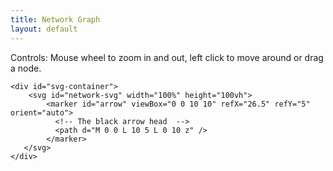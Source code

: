 ```yaml
---
title: Network Graph
layout: default
---
```


<style>

.links line {
  stroke: #999;
  stroke-opacity: 0.6;
}

text {
  font-family: sans-serif;
  pointer-events: none;
}

#svg-container {
background-color: #ffffff;
}
</style>

<div class="card">

Controls: Mouse wheel to zoom in and out, left click to move around or drag a
node.

    <div id="svg-container">
        <svg id="network-svg" width="100%" height="100vh">
            <marker id="arrow" viewBox="0 0 10 10" refX="26.5" refY="5" orient="auto">
              <!-- The black arrow head  -->
              <path d="M 0 0 L 10 5 L 0 10 z" />
            </marker>
       </svg>
    </div>
</div>

<script src="https://d3js.org/d3.v4.min.js"></script>
<script>

const default_text_size = 15;

var svg = d3.select("#network-svg")
  .call(d3.zoom().on("zoom", function () {
       svg.attr("transform", d3.event.transform);
       svg.selectAll("text")
         .attr("font-size", function(d) {
                const zoom = d3.event.transform.k
                const size = (default_text_size / zoom);

                if (zoom < 1.0) {
                   // Hide text when zoomed out
                   return "0px";
                } else {
                   return size + "px";
                }
            });
    }))
  .append("g");

var width = document.getElementById('svg-container').clientWidth;
var height = document.getElementById('svg-container').clientHeight;;

var color = d3.scaleOrdinal(d3.schemeCategory20);

var simulation = d3.forceSimulation()
    .force("link", d3.forceLink().id(function(d) { return d.id; }))
    .force("charge", d3.forceManyBody())
    .force("center", d3.forceCenter(width / 2, height / 2));

d3.json("deps_graph_data.json", function(error, graph) {
  if (error) throw error;

  var link = svg.append("g")
      .attr("class", "links")
      .selectAll("line")
      .data(graph.links)
      .enter().append("line")
      .attr("marker-end", "url(#arrow)")
      .attr("stroke-width", function(d) { return Math.sqrt(d.value); });

 var node = svg.append("g")
      .attr("class", "nodes")
      .selectAll("g")
      .data(graph.nodes)
      .enter().append("g")

  var circles = node.append("circle")
      .attr("r", 5)
      .attr("fill", function(d) { return color(d.group); })
      .call(d3.drag()
          .on("start", dragstarted)
          .on("drag", dragged)
          .on("end", dragended));

  var lables = node.append("text")
      .text(function(d) {
        return d.id;
      })
      .attr('x', 6)
      .attr('y', 3)
      .attr('font-size', default_text_size + 'px');

  node.append("title")
      .text(function(d) { return d.id; });

  simulation
      .nodes(graph.nodes)
      .on("tick", ticked);

  simulation.force("link")
      .links(graph.links);

  function ticked() {
    link
        .attr("x1", function(d) { return d.source.x; })
        .attr("y1", function(d) { return d.source.y; })
        .attr("x2", function(d) { return d.target.x; })
        .attr("y2", function(d) { return d.target.y; });

    node
        .attr("transform", function(d) {
          return "translate(" + d.x + "," + d.y + ")";
        })
  }
});

function dragstarted(d) {
  if (!d3.event.active) simulation.alphaTarget(0.3).restart();
  d.fx = d.x;
  d.fy = d.y;
}

function dragged(d) {
  d.fx = d3.event.x;
  d.fy = d3.event.y;
}

function dragended(d) {
  if (!d3.event.active) simulation.alphaTarget(0);
  d.fx = null;
  d.fy = null;
}
</script>

